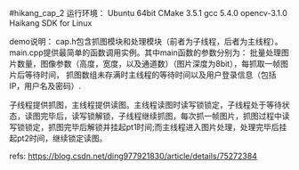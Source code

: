 #hikang_cap_2
运行环境：
Ubuntu 64bit
CMake 3.5.1
gcc 5.4.0
opencv-3.1.0
Haikang SDK for Linux

demo说明：
cap.h包含抓图模块和处理模块（前者为子线程，后者为主线程）。
main.cpp提供最简单的函数调用实例。其中main函数的参数分别为：
批量处理图片数量，图像参数（高度，宽度，以及通道数）（图片深度为8bit），每抓取一帧图片后等待时间，
抓图数组未存满时主线程的等待时间以及用户登录信息（包括IP，用户名及密码）.

子线程提供抓图，主线程提供读图。主线程读图时读写锁锁定，子线程处于等待状态，读图完毕后，读写锁解锁，子线程继续抓图，每次抓一帧图片，抓图过程中读写锁锁定，抓图完毕后解锁并挂起pt1时间;而主线程进入图片处理，处理完毕后挂起pt2时间，继续锁定读图。

refs:
https://blog.csdn.net/ding977921830/article/details/75272384
